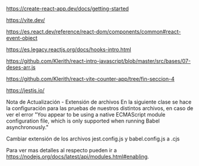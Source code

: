 
https://create-react-app.dev/docs/getting-started

https://vite.dev/

https://es.react.dev/reference/react-dom/components/common#react-event-object

https://es.legacy.reactjs.org/docs/hooks-intro.html

https://github.com/Klerith/react-intro-javascript/blob/master/src/bases/07-deses-arr.js

https://github.com/Klerith/react-vite-counter-app/tree/fin-seccion-4

https://jestjs.io/

Nota de Actualización - Extensión de archivos
En la siguiente clase se hace la configuración para las pruebas de nuestros distintos archivos, en caso de ver el error "You appear to be using a native ECMAScript module configuration file, which is only supported when running Babel asynchronously."


Cambiar extensión de los archivos jest.config.js y babel.config.js a .cjs


Para ver mas detalles al respecto pueden ir a https://nodejs.org/docs/latest/api/modules.html#enabling.



